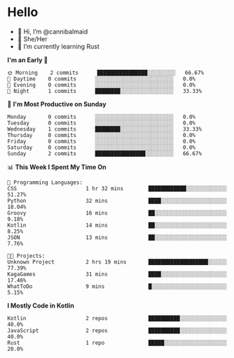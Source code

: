 # Hello
- 👋 Hi, I’m @cannibalmaid
- 👀 She/Her
- 🌱 I’m currently learning Rust

<!--START_SECTION:waka-->
**I'm an Early 🐤** 

```text
🌞 Morning    2 commits      ████████████████░░░░░░░░░   66.67% 
🌆 Daytime    0 commits      ░░░░░░░░░░░░░░░░░░░░░░░░░   0.0% 
🌃 Evening    0 commits      ░░░░░░░░░░░░░░░░░░░░░░░░░   0.0% 
🌙 Night      1 commits      ████████░░░░░░░░░░░░░░░░░   33.33%

```
📅 **I'm Most Productive on Sunday** 

```text
Monday       0 commits      ░░░░░░░░░░░░░░░░░░░░░░░░░   0.0% 
Tuesday      0 commits      ░░░░░░░░░░░░░░░░░░░░░░░░░   0.0% 
Wednesday    1 commits      ████████░░░░░░░░░░░░░░░░░   33.33% 
Thursday     0 commits      ░░░░░░░░░░░░░░░░░░░░░░░░░   0.0% 
Friday       0 commits      ░░░░░░░░░░░░░░░░░░░░░░░░░   0.0% 
Saturday     0 commits      ░░░░░░░░░░░░░░░░░░░░░░░░░   0.0% 
Sunday       2 commits      ████████████████░░░░░░░░░   66.67%

```


📊 **This Week I Spent My Time On** 

```text
💬 Programming Languages: 
CSS                      1 hr 32 mins        ████████████░░░░░░░░░░░░░   51.27% 
Python                   32 mins             ████░░░░░░░░░░░░░░░░░░░░░   18.04% 
Groovy                   16 mins             ██░░░░░░░░░░░░░░░░░░░░░░░   9.18% 
Kotlin                   14 mins             ██░░░░░░░░░░░░░░░░░░░░░░░   8.25% 
JSON                     13 mins             ██░░░░░░░░░░░░░░░░░░░░░░░   7.76%

🐱‍💻 Projects: 
Unknown Project          2 hrs 19 mins       ███████████████████░░░░░░   77.39% 
KagaGames                31 mins             ████░░░░░░░░░░░░░░░░░░░░░   17.46% 
WhatToDo                 9 mins              █░░░░░░░░░░░░░░░░░░░░░░░░   5.15%

```

**I Mostly Code in Kotlin** 

```text
Kotlin                   2 repos             ██████████░░░░░░░░░░░░░░░   40.0% 
JavaScript               2 repos             ██████████░░░░░░░░░░░░░░░   40.0% 
Rust                     1 repo              █████░░░░░░░░░░░░░░░░░░░░   20.0%

```



<!--END_SECTION:waka-->
